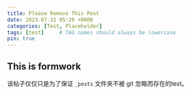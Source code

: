 ```yaml
---
title: Please Remove This Post
date: 2023-07-31 05:29 +0800
categories: [Test, Placeholder]
tags: [test]     # TAG names should always be lowercase
pin: true
---
```


## This is formwork

该帖子仅仅只是为了保证 `_posts` 文件夹不被 git 忽略而存在的test。
